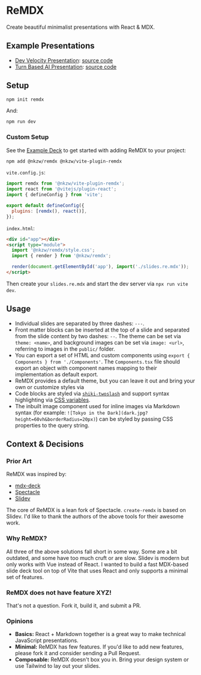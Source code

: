 # ReMDX

Create beautiful minimalist presentations with React & MDX.

## Example Presentations

- [Dev Velocity Presentation](https://dev-velocity.nakazawa.dev/): [source code](https://github.com/nkzw-tech/dev-velocity-talk)
- [Turn Based AI Presentation](https://turn-based-ai.nakazawa.dev/): [source code](https://github.com/nkzw-tech/turn-based-ai-talk)

## Setup

```bash
npm init remdx
```

And:

```bash
npm run dev
```

### Custom Setup

See the [Example Deck](examples/tokyo) to get started with adding ReMDX to your project:

```bash
npm add @nkzw/remdx @nkzw/vite-plugin-remdx
```

`vite.config.js`:

```js
import remdx from '@nkzw/vite-plugin-remdx';
import react from '@vitejs/plugin-react';
import { defineConfig } from 'vite';

export default defineConfig({
  plugins: [remdx(), react()],
});
```

`index.html`:

```html
<div id="app"></div>
<script type="module">
  import '@nkzw/remdx/style.css';
  import { render } from '@nkzw/remdx';

  render(document.getElementById('app'), import('./slides.re.mdx'));
</script>
```

Then create your `slides.re.mdx` and start the dev server via `npx run vite dev`.

## Usage

- Individual slides are separated by three dashes: `---`.
- Front matter blocks can be inserted at the top of a slide and separated from the slide content by two dashes: `--`. The theme can be set via `theme: <name>`, and background images can be set via `image: <url>`, referring to images in the `public/` folder.
- You can export a set of HTML and custom components using `export { Components } from './Components'`. The `Components.tsx` file should export an object with component names mapping to their implementation as default export.
- ReMDX provides a default theme, but you can leave it out and bring your own or customize styles via
- Code blocks are styled via [`shiki-twoslash`](https://shikijs.github.io/twoslash/) and support syntax highlighting via [CSS variables](https://github.com/cpojer/remdx/blob/main/packages/remdx/style.css#L19-L74).
- The inbuilt image component used for inline images via Markdown syntax (for example: `![Tokyo in the Dark](dark.jpg?height=60vh&borderRadius=20px)`) can be styled by passing CSS properties to the query string.

## Context & Decisions

### Prior Art

ReMDX was inspired by:

- [mdx-deck](https://github.com/jxnblk/mdx-deck)
- [Spectacle](https://github.com/FormidableLabs/spectacle)
- [Slidev](https://github.com/slidevjs/slidev/)

The core of ReMDX is a lean fork of Spectacle. `create-remdx` is based on Slidev. I'd like to thank the authors of the above tools for their awesome work.

### Why ReMDX?

All three of the above solutions fall short in some way. Some are a bit outdated, and some have too much cruft or are slow. Slidev is modern but only works with Vue instead of React. I wanted to build a fast MDX-based slide deck tool on top of Vite that uses React and only supports a minimal set of features.

### ReMDX does not have feature XYZ!

That's not a question. Fork it, build it, and submit a PR.

### Opinions

- **Basics:** React + Markdown together is a great way to make technical JavaScript presentations.
- **Minimal:** ReMDX has few features. If you'd like to add new features, please fork it and consider sending a Pull Request.
- **Composable:** ReMDX doesn't box you in. Bring your design system or use Tailwind to lay out your slides.
